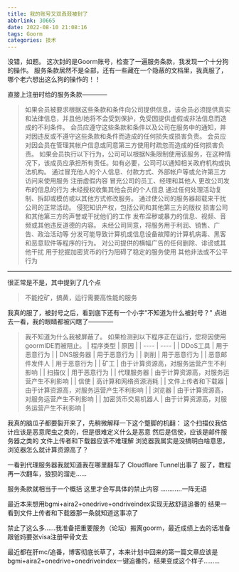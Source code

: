 ```yaml
---
title: 我的账号又双叒叕被封了
abbrlink: 30665
date: 2022-08-10 21:08:16
tags: Goorm
categories: 技术
---
```

没错，如题。
这次封的是Goorm账号，检查了一遍服务条款，我发现一个十分狗的操作。
服务条款居然不是全部，还有一些藏在一个隐蔽的文档里，我真服了，哪个老六想出这么狗的操作的！！
<!-- more -->
直接上注册时给的服务条款————
>如果会员被要求根据这些条款和条件向公司提供信息，该会员必须提供真实和法律信息，并且他/她将不会受到保护，免受因提供虚假或非法信息而造成的不利条件。
会员应遵守这些条款和条件以及公司在服务中的通知，并对因违反或不遵守这些条款和条件而造成的任何损失或损害负责。
会员应对因会员在管理其帐户信息或同意第三方使用时疏忽而造成的任何损害负责。
如果会员执行以下行为，公司可以根据N条限制使用该服务，在这种情况下，该成员应承担所有责任。如有必要，公司可以通知相关政府机构或执法机构。
通过冒充他人的个人信息、付款方式、外部帐户等或允许第三方访问来使用服务
注册虚假内容
冒充公司的员工、经理和其他人
更改公司发布的信息的行为
未经授权收集其他会员的个人信息
通过任何处理活动复制、拆卸或模仿或以其他方式修改服务。
通过使公司的服务器超载来干扰公司的正常活动。
侵犯知识产权，包括公司和其他第三方的版权
损害公司和其他第三方的声誉或干扰他们的工作
发布淫秽或暴力的信息、视频、音频或其他违反道德的内容。
未经公司同意，将服务用于利润、销售、广告、政治活动等
分发可能导致计算机或信息设备故障的计算机病毒、黑客和恶意软件等程序的行为。
对公司提供的横幅广告的任何删除、诽谤或其他干扰
用于挖掘加密货币的行为阻碍了稳定的服务使用
其他非法或不公平行为

---
很正常是不是，其中提到了几个点
>不能挖矿，搞黄，运行需要高性能的服务

我真的服了，被封号之后，看到底下还有一个小字"不知道为什么被封号？"
点进去一看，我的眼睛都被闪瞎了————
>我不知道为什么我被屏蔽了。
如果检测到以下程序正在运行，您将因使用goormIDE而被阻止。
| 程序类型 | 原因 |
| ---- | ---- |
| DDoS工具 | 用于恶意行为 |
| DNS服务器 | 用于恶意行为 |
| 剥削 | 用于恶意行为 |
| 恶意邮件发件人 | 用于恶意行为 |
| 矿工 | 由于计算资源高，对服务运营产生不利影响 |
| 扫描仪 | 用于恶意行为 |
| 代理服务器 | 由于计算资源高，对服务运营产生不利影响 |
| 信使 | 高计算和网络资源消耗 |
| 文件上传者和下载器 | 由于计算资源高，对服务运营产生不利影响 |
| 浏览器 | 由于计算资源高，对服务运营产生不利影响 |
| 加密货币交易机器人 | 由于计算资源高，对服务运营产生不利影响 |

我真的脑瓜子都要裂开来了，先稍微解释一下这个蹩脚的机翻：
这个扫描仪我估计应该是恶意爬虫之类的，但是很难定义什么是恶意
然后是信使，应该是邮件服务器之类的
文件上传者和下载器应该不难理解
浏览器我属实是没搞明白啥意思，浏览器怎么就计算资源高了？

一看到代理服务器我就知道我在哪里翻车了
Cloudflare Tunnel出事了
服了，教程再一次翻车，狼狈的溜走……

服务条款就相当于一个概括
这里才会写具体的禁止内容
…………一阵无语

最近本来想用bgmi+aira2+onedrive+ondriveindex实现无敌舒适追番的
结果一看到文件上传者和下载器那一条就知道这事凉了

禁止了这么多……我准备把重要服务（论坛）搬离goorm，最近成绩上去的话准备跟爸妈要张visa注册甲骨文去

最近都在肝mc/追番，博客彻底长草了，本来计划中回来的第一篇文章应该是bgmi+aira2+onedrive+onedriveindex一键追番的，结果变成这个样子………